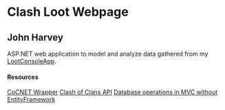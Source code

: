 Clash Loot Webpage
==================

## John Harvey 

ASP.NET web application to model and analyze data gathered from my [LootConsoleApp](https://github.com/jharvey7136/LootConsoleApp).

#### Resources
[CoCNET Wrapper](https://github.com/smietanka/CocNET)
[Clash of Clans API](https://developer.clashofclans.com)
[Database operations in MVC without EntityFramework](https://www.completecsharptutorial.com/mvc-articles/insert-update-delete-in-asp-net-mvc-5-without-entity-framework.php)